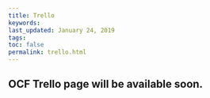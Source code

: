 ```yaml
---
title: Trello
keywords:
last_updated: January 24, 2019
tags:
toc: false
permalink: trello.html
---
```


## OCF Trello page will be available soon.
